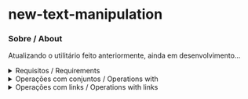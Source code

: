 # new-text-manipulation

### Sobre / About

Atualizando o utilitário feito anteriormente, ainda em desenvolvimento...

<details>
  <summary>Requisitos / Requirements</summary>
  
- <a href=https://dotnet.microsoft.com/en-us/download/dotnet-framework/thank-you/net48-web-installer>.NET 4.8</a> 
  
</details>

<details>
  <summary>Operações com conjuntos / Operations with </summary>

- <a href=https://github.com/senhorbento/new-text-manipulation/blob/master/readme/Conjuntos/intersecao.md>Interseção / Intersection</a>
- <a href=https://github.com/senhorbento/new-text-manipulation/blob/master/readme/Conjuntos/filtro.md>Filtro / Filter</a>
- <a href=https://github.com/senhorbento/new-text-manipulation/blob/master/readme/Conjuntos/uniao.md>União / Union</a>
  
</details>

<details>
  <summary>Operações com links / Operations with links</summary>

- <a href=https://github.com/senhorbento/new-text-manipulation/blob/master/readme/Links/wpp.md>Whatsapp</a>
- <a href=https://github.com/senhorbento/new-text-manipulation/blob/master/readme/Links/testar_ips.md>Testador de ips / Ips tester</a>
- <a href=https://github.com/senhorbento/new-text-manipulation/blob/master/readme/Links/abrir_links.md>Abrir links / Open links</a>
  
</details>